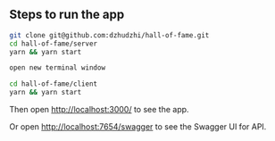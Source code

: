## Steps to run the app

```sh
git clone git@github.com:dzhudzhi/hall-of-fame.git
cd hall-of-fame/server
yarn && yarn start

open new terminal window

cd hall-of-fame/client
yarn && yarn start
```

Then open [http://localhost:3000/](http://localhost:3000/) to see the app.<br>

Or open [http://localhost:7654/swagger](http://localhost:7654/swagger) to see the Swagger UI for API.<br>
